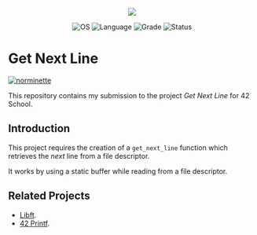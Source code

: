 <p align="center">
    <img src="https://game.42sp.org.br/static/assets/achievements/get_next_linem.png">
</p>

<p align="center">
    <img src="https://img.shields.io/badge/OS-Linux-blue" alt="OS">
    <img src="https://img.shields.io/badge/Language-C-orange.svg" alt="Language">
    <img src="https://img.shields.io/badge/Grade-115%2F100-brightgreen.svg" alt="Grade">
    <img src="https://img.shields.io/badge/Status-Completed-brightgreen.svg" alt="Status">
</p>

# Get Next Line
[![norminette](https://github.com/vinicius507/get_next_line/actions/workflows/norminette.yml/badge.svg)](https://github.com/vinicius507/get_next_line/actions/workflows/norminette.yml)

This repository contains my submission to the project _Get Next Line_ for 42 School.

## Introduction
This project requires the creation of a `get_next_line` function which retrieves the _next_ line from a file descriptor.

It works by using a static buffer while reading from a file descriptor.

## Related Projects

- [Libft](https://github.com/vinicius507/libft).
- [42 Printf](https://github.com/vinicius507/ft_printf).
